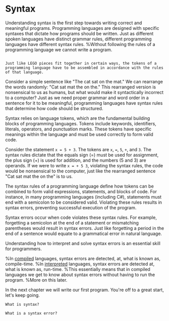 # Syntax

Understanding syntax is the first step towards writing correct and meaningful programs.
Programming languages are designed with specific syntaxes that dictate how programs should be written. Just as different spoken languages have distinct grammar rules, different programming languages have different syntax rules.
%Without following the rules of a programming language we cannot write a program.

```{figure} https://media.discordapp.net/attachments/1118630713084870736/1121383593621585930/chrokh_a_simple_LEGO_model_of_a_single_propeller_airplane_white_29fac128-7005-4f46-97de-179c667a5026.png

Just like LEGO pieces fit together in certain ways, the tokens of a programming language have to be assembled in accordance with the rules of that language.
```

Consider a simple sentence like "The cat sat on the mat." We can rearrange the words randomly: "Cat sat mat the on the."
This rearranged version is nonsensical to us as humans, but what would make it syntactically incorrect to a computer?
Just as we need proper grammar and word order in a sentence for it to be meaningful, programming languages have syntax rules that determine how code should be structured.

Syntax relies on language tokens, which are the fundamental building blocks of programming languages.
Tokens include keywords, identifiers, literals, operators, and punctuation marks.
These tokens have specific meanings within the language and must be used correctly to form valid code.

Consider the statement `x = 5 + 3`.
The tokens are `x`, `=`, `5`, `+`, and `3`.
The syntax rules dictate that the equals sign (=) must be used for assignment, the plus sign (+) is used for addition, and the numbers (5 and 3) are operands. If we were to write `x = + 5 3`, violating the syntax rules, the code would be nonsensical to the computer, just like the rearranged sentence "Cat sat mat the on the" is to us.

The syntax rules of a programming language define how tokens can be combined to form valid expressions, statements, and blocks of code. For instance, in many programming languages (including C#), statements must end with a semicolon to be considered valid. Violating these rules results in syntax errors, preventing successful execution of the program.

Syntax errors occur when code violates these syntax rules. For example, forgetting a semicolon at the end of a statement or mismatching parentheses would result in syntax errors.
Just like forgetting a period in the end of a sentence would equate to a grammatical error in natural language.

Understanding how to interpret and solve syntax errors is an essential skill for programmers.

%In [compiled](compilation) languages, syntax errors are detected, at, what is known as, compile-time.
%In [interpreted](interpretation) languages, syntax errors are detected at, what is known as, run-time.
%This essentially means that in compiled languages we get to know about syntax errors without having to run the program.
%More on this later.

In the next chapter we will write our first program. You're off to a great start, let's keep going.

```{exercise}
What is syntax?
```

```{exercise}
What is a syntax error?
```

